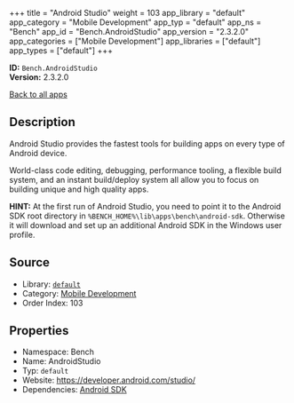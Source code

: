 ﻿+++
title = "Android Studio"
weight = 103
app_library = "default"
app_category = "Mobile Development"
app_typ = "default"
app_ns = "Bench"
app_id = "Bench.AndroidStudio"
app_version = "2.3.2.0"
app_categories = ["Mobile Development"]
app_libraries = ["default"]
app_types = ["default"]
+++

**ID:** `Bench.AndroidStudio`  
**Version:** 2.3.2.0  
<!--more-->

[Back to all apps](/apps/)

## Description
Android Studio provides the fastest tools for building apps on every type of Android device.

World-class code editing, debugging, performance tooling, a flexible build system, and an instant build/deploy system all allow you to focus on building unique and high quality apps.

**HINT:** At the first run of Android Studio, you need to point it to the
Android SDK root directory in `%BENCH_HOME%\lib\apps\bench\android-sdk`.
Otherwise it will download and set up an additional Android SDK in the Windows user profile.

## Source

* Library: [`default`](/app_libraries/default)
* Category: [Mobile Development](/app_categories/mobile-development)
* Order Index: 103

## Properties

* Namespace: Bench
* Name: AndroidStudio
* Typ: `default`
* Website: <https://developer.android.com/studio/>
* Dependencies: [Android SDK](/apps/Bench.AndroidSDK)

